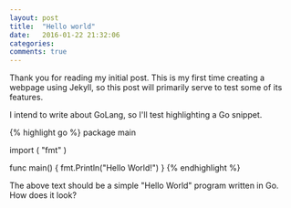 ```yaml
---
layout: post
title:  "Hello world"
date:   2016-01-22 21:32:06
categories:
comments: true
---
```

Thank you for reading my initial post. This is my first time creating 
a webpage using Jekyll, so this post will primarily serve to test some of its features.

I intend to write about GoLang, so I'll test highlighting a Go snippet.

{% highlight go %}
package main

import (
    "fmt"
)

func main() {
    fmt.Println("Hello World!")
}
{% endhighlight %}

The above text should be a simple "Hello World" program written in Go. How does it look?

